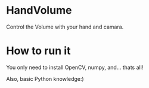 # HandVolume
Control the Volume with your hand and camara.

# How to run it
You only need to install OpenCV, numpy, and... thats all!

Also, basic Python knowledge:)
